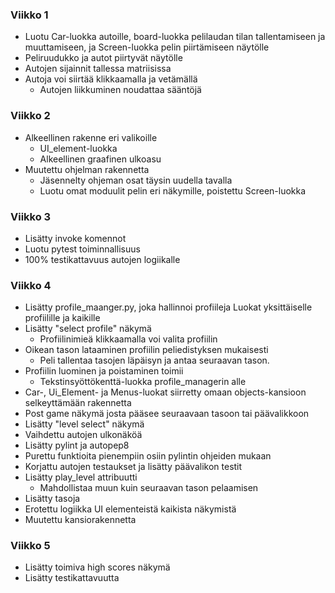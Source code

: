 ### Viikko 1

- Luotu Car-luokka autoille, board-luokka pelilaudan tilan tallentamiseen ja muuttamiseen, ja Screen-luokka pelin piirtämiseen näytölle
- Peliruudukko ja autot piirtyvät näytölle
- Autojen sijainnit tallessa matriisissa
- Autoja voi siirtää klikkaamalla ja vetämällä
	- Autojen liikkuminen noudattaa sääntöjä

### Viikko 2

- Alkeellinen rakenne eri valikoille
	- UI_element-luokka
	- Alkeellinen graafinen ulkoasu 
- Muutettu ohjelman rakennetta
	- Jäsennelty ohjeman osat täysin uudella tavalla
	- Luotu omat moduulit pelin eri näkymille, poistettu Screen-luokka

### Viikko 3

- Lisätty invoke komennot
- Luotu pytest toiminnallisuus
- 100% testikattavuus autojen logiikalle

### Viikko 4

- Lisätty profile_maanger.py, joka hallinnoi profiileja
	Luokat yksittäiselle profiilille ja kaikille
- Lisätty "select profile" näkymä
	- Profiilinimieä klikkaamalla voi valita profiilin
- Oikean tason lataaminen profiilin peliedistyksen mukaisesti
	- Peli tallentaa tasojen läpäisyn ja antaa seuraavan tason.
- Profiilin luominen ja poistaminen toimii
	- Tekstinsyöttökenttä-luokka profile_managerin alle
- Car-, Ui_Element- ja Menus-luokat siirretty omaan objects-kansioon selkeyttämään rakennetta
- Post game näkymä josta pääsee seuraavaan tasoon tai päävalikkoon
- Lisätty "level select" näkymä
- Vaihdettu autojen ulkonäköä
- Lisätty pylint ja autopep8
- Purettu funktioita pienempiin osiin pylintin ohjeiden mukaan
- Korjattu autojen testaukset ja lisätty päävalikon testit
- Lisätty play_level attribuutti
	- Mahdollistaa muun kuin seuraavan tason pelaamisen
- Lisätty tasoja
- Erotettu logiikka UI elementeistä kaikista näkymistä
- Muutettu kansiorakennetta

### Viikko 5

- Lisätty toimiva high scores näkymä
- Lisätty testikattavuutta
